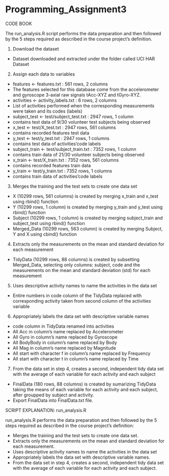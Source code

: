 # Programming_Assignment3

CODE BOOK

The run_analysis.R script performs the data preparation and then followed by the 5 steps required as described in the course project’s definition.

1. Download the dataset
* Dataset downloaded and extracted under the folder called UCI HAR Dataset

2. Assign each data to variables
* features <- features.txt : 561 rows, 2 columns
* The features selected for this database come from the accelerometer and gyroscope 3-axial raw signals tAcc-XYZ and tGyro-XYZ.
* activities <- activity_labels.txt : 6 rows, 2 columns
* List of activities performed when the corresponding measurements were taken and its codes (labels)
* subject_test <- test/subject_test.txt : 2947 rows, 1 column
* contains test data of 9/30 volunteer test subjects being observed
* x_test <- test/X_test.txt : 2947 rows, 561 columns
* contains recorded features test data
* y_test <- test/y_test.txt : 2947 rows, 1 columns
* contains test data of activities’code labels
* subject_train <- test/subject_train.txt : 7352 rows, 1 column
* contains train data of 21/30 volunteer subjects being observed
* x_train <- test/X_train.txt : 7352 rows, 561 columns
* contains recorded features train data
* y_train <- test/y_train.txt : 7352 rows, 1 columns
* contains train data of activities’code labels

3. Merges the training and the test sets to create one data set
* X (10299 rows, 561 columns) is created by merging x_train and x_test using rbind() function
* Y (10299 rows, 1 column) is created by merging y_train and y_test using rbind() function
* Subject (10299 rows, 1 column) is created by merging subject_train and subject_test using rbind() function
* Merged_Data (10299 rows, 563 column) is created by merging Subject, Y and X using cbind() function

4. Extracts only the measurements on the mean and standard deviation for each measurement
* TidyData (10299 rows, 88 columns) is created by subsetting Merged_Data, selecting only columns: subject, code and the measurements on the mean and standard deviation (std) for each measurement

5. Uses descriptive activity names to name the activities in the data set
* Entire numbers in code column of the TidyData replaced with corresponding activity taken from second column of the activities variable

6. Appropriately labels the data set with descriptive variable names
* code column in TidyData renamed into activities
* All Acc in column’s name replaced by Accelerometer
* All Gyro in column’s name replaced by Gyroscope
* All BodyBody in column’s name replaced by Body
* All Mag in column’s name replaced by Magnitude
* All start with character f in column’s name replaced by Frequency
* All start with character t in column’s name replaced by Time

7. From the data set in step 4, creates a second, independent tidy data set with the average of each variable for each activity and each subject
* FinalData (180 rows, 88 columns) is created by sumarizing TidyData taking the means of each variable for each activity and each subject, after groupped by subject and activity.
* Export FinalData into FinalData.txt file.


SCRIPT EXPLANATION: run_analysis.R

run_analysis.R performs the data preparation and then followed by the 5 steps required as described in the course project’s definition:
* Merges the training and the test sets to create one data set.
* Extracts only the measurements on the mean and standard deviation for each measurement.
* Uses descriptive activity names to name the activities in the data set
* Appropriately labels the data set with descriptive variable names.
* From the data set in step 4, creates a second, independent tidy data set with the average of each variable for each activity and each subject.

